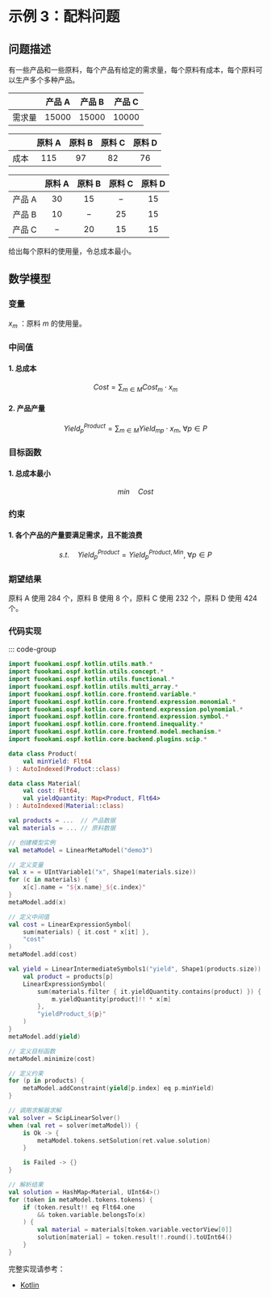 # 示例 3：配料问题

## 问题描述

有一些产品和一些原料，每个产品有给定的需求量，每个原料有成本，每个原料可以生产多个多种产品。

|        | 产品 A  | 产品 B  | 产品 C  |
| :----: | :-----: | :-----: | :-----: |
| 需求量 | $15000$ | $15000$ | $10000$ |

|       | 原料 A | 原料 B | 原料 C | 原料 D |
| :---: | :----: | :----: | :----: | :----: |
| 成本  | $115$  |  $97$  |  $82$  |  $76$  |

|        | 原料 A | 原料 B | 原料 C | 原料 D |
| :----: | :----: | :----: | :----: | :----: |
| 产品 A |  $30$  |  $15$  |  $-$   |  $15$  |
| 产品 B |  $10$  |  $-$   |  $25$  |  $15$  |
| 产品 C |  $-$   |  $20$  |  $15$  |  $15$  |

给出每个原料的使用量，令总成本最小。

## 数学模型

### 变量

$x_{m}$ ：原料 $m$ 的使用量。

### 中间值

#### 1. 总成本

$$
Cost = \sum_{m \in M} Cost_{m} \cdot x_{m}
$$

#### 2. 产品产量

$$
Yield^{Product}_{p} = \sum_{m \in M} Yield_{mp} \cdot x_{m}, \; \forall p \in P
$$

### 目标函数

#### 1. 总成本最小

$$
min \quad Cost
$$

### 约束

#### 1. 各个产品的产量要满足需求，且不能浪费

$$
s.t. \quad Yield^{Product}_{p} = Yield^{Product, Min}_{p}, \; \forall p \in P
$$

### 期望结果

原料 A 使用 $284$ 个，原料 B 使用 $8$ 个，原料 C 使用 $232$ 个，原料 D 使用 $424$ 个。

### 代码实现

::: code-group

```kotlin
import fuookami.ospf.kotlin.utils.math.*
import fuookami.ospf.kotlin.utils.concept.*
import fuookami.ospf.kotlin.utils.functional.*
import fuookami.ospf.kotlin.utils.multi_array.*
import fuookami.ospf.kotlin.core.frontend.variable.*
import fuookami.ospf.kotlin.core.frontend.expression.monomial.*
import fuookami.ospf.kotlin.core.frontend.expression.polynomial.*
import fuookami.ospf.kotlin.core.frontend.expression.symbol.*
import fuookami.ospf.kotlin.core.frontend.inequality.*
import fuookami.ospf.kotlin.core.frontend.model.mechanism.*
import fuookami.ospf.kotlin.core.backend.plugins.scip.*

data class Product(
    val minYield: Flt64
) : AutoIndexed(Product::class)

data class Material(
    val cost: Flt64,
    val yieldQuantity: Map<Product, Flt64>
) : AutoIndexed(Material::class)

val products = ...  // 产品数据
val materials = ... // 原料数据

// 创建模型实例
val metaModel = LinearMetaModel("demo3")

// 定义变量
val x = = UIntVariable1("x", Shape1(materials.size))
for (c in materials) {
    x[c].name = "${x.name}_${c.index}"
}
metaModel.add(x)

// 定义中间值
val cost = LinearExpressionSymbol(
    sum(materials) { it.cost * x[it] }, 
    "cost"
)
metaModel.add(cost)

val yield = LinearIntermediateSymbols1("yield", Shape1(products.size)) { p, _ ->
    val product = products[p]
    LinearExpressionSymbol(
        sum(materials.filter { it.yieldQuantity.contains(product) }) { m ->
            m.yieldQuantity[product]!! * x[m]
        },
        "yieldProduct_${p}"
    )
}
metaModel.add(yield)

// 定义目标函数
metaModel.minimize(cost)

// 定义约束
for (p in products) {
    metaModel.addConstraint(yield[p.index] eq p.minYield)
}

// 调用求解器求解
val solver = ScipLinearSolver()
when (val ret = solver(metaModel)) {
    is Ok -> {
        metaModel.tokens.setSolution(ret.value.solution)
    }

    is Failed -> {}
}

// 解析结果
val solution = HashMap<Material, UInt64>()
for (token in metaModel.tokens.tokens) {
    if (token.result!! eq Flt64.one
        && token.variable.belongsTo(x)
    ) {
        val material = materials[token.variable.vectorView[0]]
        solution[material] = token.result!!.round().toUInt64()
    }
}
```

完整实现请参考：

- [Kotlin](https://github.com/fuookami/ospf/blob/main/examples/ospf-kotlin-example/src/main/fuookami/ospf/kotlin/example/core_demo/Demo3.kt)
